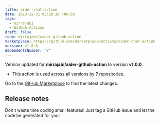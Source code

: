 ```yaml
---
title: aider-chat-action
date: 2023-12-31 03:20:28 +00:00
tags:
  - mirrajabi
  - GitHub Actions
draft: false
repo: mirrajabi/aider-github-action
marketplace: https://github.com/marketplace/actions/aider-chat-action
version: v1.0.0
dependentsNumber: "?"
---
```



Version updated for **mirrajabi/aider-github-action** to version **v1.0.0**.
- This action is used across all versions by **?** repositories.

Go to the [GitHub Marketplace](https://github.com/marketplace/actions/aider-chat-action) to find the latest changes.

## Release notes

Don't waste time coding small features! Just tag a GitHub issue and let the code be generated for you!
